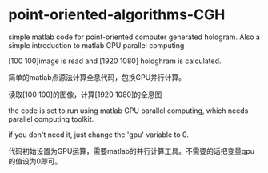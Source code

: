 # point-oriented-algorithms-CGH
simple matlab code for point-oriented computer generated hologram. Also a simple introduction to matlab GPU parallel computing

[100 100]image is read and [1920 1080] hologhram is calculated.

简单的matlab点源法计算全息代码，包换GPU并行计算。

读取[100 100]的图像，计算[1920 1080]的全息图 

the code is set to run using matlab GPU parallel computing, which needs parallel computing toolkit.

if you don't need it, just change the 'gpu' variable to 0.

代码初始设置为GPU运算，需要matlab的并行计算工具。不需要的话把变量gpu的值设为0即可。
